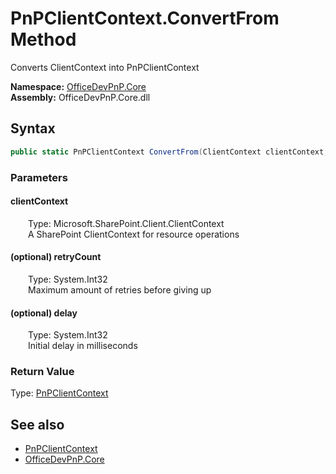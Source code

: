 # PnPClientContext.ConvertFrom Method  
 Converts ClientContext into PnPClientContext   

**Namespace:** [OfficeDevPnP.Core](OfficeDevPnP.Core.md)  
**Assembly:** OfficeDevPnP.Core.dll  
## Syntax
```C#
public static PnPClientContext ConvertFrom(ClientContext clientContext, Int32 retryCount = 10, Int32 delay = 500)
```
### Parameters
#### clientContext  
&emsp;&emsp;Type: Microsoft.SharePoint.Client.ClientContext  
&emsp;&emsp;A SharePoint ClientContext for resource operations  

  

#### (optional) retryCount  
&emsp;&emsp;Type: System.Int32  
&emsp;&emsp;Maximum amount of retries before giving up  

  

#### (optional) delay  
&emsp;&emsp;Type: System.Int32  
&emsp;&emsp;Initial delay in milliseconds  

  

### Return Value
Type: [PnPClientContext](OfficeDevPnP.Core.PnPClientContext.md)  
  


## See also
- [PnPClientContext](OfficeDevPnP.Core.PnPClientContext.md) 
- [OfficeDevPnP.Core](OfficeDevPnP.Core.md) 
